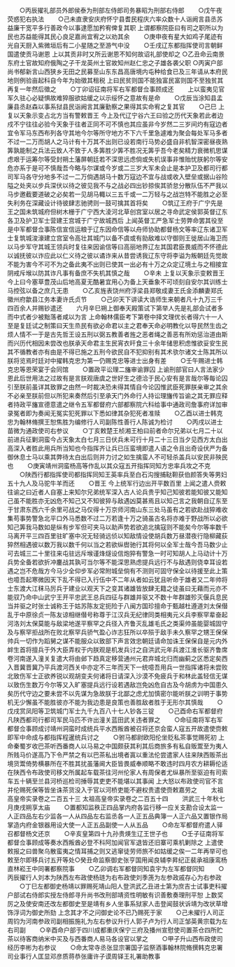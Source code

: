 <!-- { "loadSidebar": true } -->
　　○丙辰擢礼部员外郎侯泰为刑部左侍郎司务暴昭为刑部右侍郎
　　○戊午夜荧惑犯右执法
　　○己未直隶安庆府怀宁县耆民程庆六率众数十人诣阙言县丞苏益廉干宽平多行善政今以事逮愿加矜宥俾复其职  上谓都察院臣曰有司之职所以为民也苏益能得其民心良足嘉尚宜宥之以劝其余
　　○庚申夜有星大如鸡子尾迹有光自天厨入紫微垣后有二小星随之至游气中没
　　○壬戌辽东都指挥使司言朝鲜国遣使贡马谢恩  上以其贡非时又所云谢恩不知何故诏礼部使却之
○乙丑命云南景东府土官故知府俄陶之子干龙英州土官故知州赵仁忠之子雄各袭父职
○丙寅户部尚书郁新言山西狭乡无田之民募至山东东昌高唐境内屯种给食已及三年请从本府民地则例验亩起科自今年为始徵其租税  上曰民贫则国不能独富民富则国不至独贫其再复一年然后徵之
　　○丁卯诏征南将军右军都督佥事顾成还
　　上以蛮夷见官军久驻心必疑惧故难猝服欲姑缓之以示绥怀之意故有是命
　　○戊辰当涂知县孟廉县丞赵森以事系狱县民诣阙言其廉勤察之果得其实命宥之复其官
　　○己巳  上复以天象示变占北方当有警敕晋王  今上及代辽宁谷六王曰验之历代天象若此者边戍不宁往往必验今天象于往者正同不可不慎也其应虽非今岁然二三岁间灼有寇边者宜令军马东西布列各守其地今尔等所守地方不下六千里急遽难为聚会每处军马多者不过一二万而胡人之马计有十万其不出则已设若南行马势必盛自非机智深密昼夜熟筭孰能制之兵法云致人不致于人多筭胜少筭不胜况无筭乎吾今老矣精力衰微机思谋虑艰于运筹尔等受封朔土藩屏朝廷若不深思远虑倘或失机误事非惟贻忧朕躬尔等安危亦系于是可不慎哉吾今略与尔谋或今岁或二三岁大军未会止是本护卫及都司行都司军马各守分地多不过一二万倘遇胡马十数万寇边不宜与战或收入壁垒或据山谷险隘之处夹以步兵深伏以待之彼见我不与之战必四出钞掠俟其骄怠分散队伍不严我以马步邀截要道破之必矣若一见胡马輙以三五千或一二万轻与之战岂特不能胜之必至失利务在深藏设计待彼肆志驰骋则一鼓可擒其首将矣
　　○筑辽王府于广宁先是王之国未筑城府但树木栅于广宁西大淩河北草创宫室以居之寻命武定侯郭英督辽东各卫及护卫军士营建王宫城于广宁故城西后  上闻英督工严急军士劳弊命罢其役至是中军都督佥事陈信宣信运粮于辽东因命信等以舟师协助都督杨文等率辽东诸卫军士复筑城浚濠建立宫室令高壮其城门以备不虞或有勍敌难以守御则王徙居山海卫而以马步军守其城王领兵时复往来因谕信等曰高丽地界辽左其国君臣畏威而不怀德此以诚抚彼以诈应此以仁义待之彼以谲诈来从昔尝诱我辽东守将李谥为叛朝廷先觉故不能为害今不可不为之备此夷不出则已使其一出必有十万之众定辽境土与之相接宜阴戒斥堠以防其诈凡事有备庶不失机其慎之哉
　　○辛未  上复以天象示变敕晋王  今上曰今塞草豊茂山后地高夏无酷暑宜用心为备上天垂象不可顷刻自安尔其训练士马控弦以备之庶几无患
　　○乙亥旌表饶州府浮梁县郑敬成妻王氏金添麟妻郑氏徽州府歙县江务本妻许氏贞节
　　○己卯天下讲读大诰师生来朝者凡十九万三千四百余人并赐钞遣还
　　六月辛巳朔上御奉天殿策试下第举人先是礼部会试者多而中式者少被黜落者咸以为言  上命翰林儒臣考下第卷中择文理优长者得六十一人至是复廷试之制策曰天生烝民有欲必命君以主之君奉天命必明教化以导民然生齿之烦人情不一于是古先哲王设五刑以弼五教善者旌之恶者绳之善恶有所劝惩治道由斯而兴历代相因未尝改也朕承天命君主生民宵衣旰食三十余年储思积虑惟欲妥安生民其不循教者亦有由是不得已施之五刑今欲民自不犯抑别有其术欤尔诸文士陈其所以朕将览焉时廷对中擢韩克忠为第一仍赐克忠等进士出身有差
　　○壬午赐进士韩克忠等恩荣宴于会同馆
　　○置政平讼理二旛审谕罪囚  上谕刑部官曰人言法家少恩此后世用法之过故有是言朕观唐虞之世好生之德洽于民心安有是言哉尔等每论囚引至朕前虽详其致罪之由然一时裁决恐未得其情自今论囚惟武臣死罪朕亲审之其余不必亲至朕前但以所犯来奏然后引至承天门外命行人持讼理旛传旨谕之其无罪应释者持政平旛宣德意遣之继令五军都督府六部都察院六科给事中通政司詹事府详加审录冤者即为奏闻无冤实犯死罪以下悉如律其杂犯死者准赎
　　○乙酉以进士韩克忠为翰林脩撰王恕焦胜为编修行人司副陈性善行人陈诚为检讨
　　○丙戌以进士苗微为通政使司右参议
　　○丁亥敕楚王桢湘王柏曰前者命尔兄弟以七月二十以前进兵征剿洞蛮今占天象太白七月三日伏兵未可行十月二十三日当夕见西方太白出高深入者胜此用兵所当知也今指挥齐让兵已压蛮境即遣人语之令且出奇设伏严为备御休息士马以乘其弊待太白出后则并力讨之如生擒蛮人不可轻杀盖兵以安民非殃民也
　　○庚寅靖州洞蛮杨高等作乱以其众寇五开指挥同知方忠率兵攻之不克
　　○陕西行都指挥使司都指挥同知王英率兵至白石沟搜捕鞑靼获伯颜答失等男妇五十九人及马驼牛羊而还
　　○晋王  今上统军行边出开平数百里  上闻之遣人赍敕往谕之曰近者人自塞上来知尔兄弟统军深入古人论兵贵乎知己知彼若能知彼又能知己虽不能胜亦无凶危不知己又不知彼猝与敌遇凶莫甚焉且以知己言之我朝自辽东至于甘肃东西六千余里可战之马仅得十万京师河南山东三处马虽有之若欲赴战猝难收集苟事势警急北平口外马悉数不过二万若逢十万之骑虽古名将亦难于野战所以必欲知己筭我马数如是纵有步军但可夹马以助声势若欲追北擒寇则不能矣今尔等率数千马离开平三四百里驻旷塞中况无轻骑远侦以知敌情设使胡兵数万昼潜夜行隐柳藏荻猝然相遇彼以数万我以数千何以当之若欲纵辔驰行其将何以全军士哉今吾马数少止可去城三二十里往来屯驻远斥堠谨烽燧设信炮猝有警急一时可知胡人上马动计十万兵势全备若欲折冲鏖战其孰可当尔等不能深思熟虑提兵远行不与敌遇则侥幸耳设若遇之岂不危哉方今马少全仰步军必常附城垒倘有不测则可固守保全以待援至此上策也噫吾起寒微因天下乱不得已入行伍中不二年从者如云犹且听命于雄者又二年帅将士东渡大江秣马厉兵于建业以观天下之变其诸雄皆放肆无籍之徒虽曰无藉而元亦不能驭乃命中山武宁王开平忠武王总兵四征与群雄并驱又不数十年群雄殄灭偃兵息民当并驱之时张士诚称王于姑苏陈友定扼险于八闽方国珍擅命于甄越杜遵道刘太保僣乱于中原徐贞一陈友谅相继僣号称尊于江汉兵无纪律同类相夷元义兵李察罕辈奋起河洛刘太保莫能与敌梁地遂平察罕之兵径入齐鲁灭乱雄毛氏之类渠帅虽能婴城固守及与察罕拒战所在败北察罕兵骄气盈心诈志狂所以卒殒于敌手未久察罕之甥王保保帅兵一切作为蹈舅之谋不能服众以致部下声言效忠朝廷请命加诛王保保自是元内外衅生首将擅兵于外大臣弄权于内朕观是机发兵讨之自洪武元年兵渡江淮长驱齐鲁席卷河南遂入潼关复遣大将由邺下趋真定移营通州元君弃城北归而幽蓟之区悉定矣西入晋冀晋冀乃平兵渡河西关中亦定不三年而天下一统噫吾用兵一世指挥诸将未尝败北致伤军士正欲养锐以观胡变夫何诸将日请深入沙漠不免疲兵于和林此盖轻信无谋以致伤生数万今尔等又入旷塞提兵远行设若遇敌岂免凶危自古及今胡虏为中国患久矣历代守边之要未尝不以先谋为急故朕于北鄙之虑尤加慎密尔能听朕之训明于事势机无少懈虽不能胜彼亦不能为我边患是良策也善胜敌者胜于无形尔其慎哉
　　○戊戌赏凤阳等卫筑城门军士九千九百八十七人钞各三锭
　　○己酉命右军都督府凡陕西都司行都司军民马匹不许出潼关蓝田武关违者罪之
　　○命征南将军右军都督佥事顾成讨靖州洞蛮时成统兵平水西叛酋被召将还京会蛮人寇五开故遣使赍敕即军中命成与都指挥程暹统兵讨之
　　○驸马都尉欧阳伦坐贬私茶事觉赐死初  上命秦蜀岁收巴茶听西番商人以马易之中国颇获其利其后商旅多有私自贩鬻至为夷人所贱马价遂高乃下令严禁之有以巴茶私出境者寘以重法伦尝遣家人往来陕西贩茶出境货鬻倚势横暴所在不胜其扰虽藩阃大臣皆畏威奉顺略不敢违时四月农方耕耨伦适在陕西令布政使司移文所属起车载茶往河州伦家人有周保者尤纵暴所至驱迫有司索车五十辆至兰县河桥巡检司捶辱其吏吏不能堪以其事闻  上大怒以布政使司官不言并伦赐死保等皆坐诛茶货没入于官以河桥吏能不避权贵遣使赍敕嘉劳之
　　太祖高皇帝实录卷之二百五十三
太祖高皇帝实录卷之二百五十四
　　洪武三十年秋七月庚戌朔享太庙
　　○置都知监秩正四品掌内府各监行移一应关支勘合设太监一人正四品左右少监各一人从四品左右监丞各一人正五品典簿一人正六品又置银作局掌造内府金银器用设大使一人正五品副使一人从五品
　　○命左军都督府遣人驿召都督杨文还京
　　○辛亥皇第四十九孙贵煐生辽王世子也
　　○壬子征南将军都督佥事顾成等奏水西叛酋必登不科阿加闻官军退皆还旧寨可乘机剿除之  上遣使敕报之曰兽聚乌散蛮夷之情耳捕之则又逃窜徒劳师旅不如姑缓之俟一二年再举可也敕至尔即移兵讨五开等处○癸丑命监察御史张亨国用闻良辅李昇纪正裴承祖康鸾杨直林崧王中同署都察院事
　　○乙卯调右军都督同知袁宇为左军都督同知
　　○丙辰擢行人刘本为陕西左布政使杨琏为右布政使刘季箎为左参政戚存心为右参政
　　○丁巳左都御史杨靖以罪赐死靖山阳人登洪武乙丑进士第为庶吉士试事吏科擢户部试右侍郎实授左侍郎寻升尚书改刑部靖资性明敏有识善敷奏理刑平恕  上数奖厉之及使安南还改左都御史至是靖有乡人坐事系狱家人击登闻鼓状诉靖为改状草增饰浮词为御史所劾  上念其才不之问御史论不已乃赐死于家
　　○己未擢行人司正周钧为河南参政司副相振施礼为左右参议升行人郭子卢为行人司正邹英黄宗载为左右司副
　　○辛酉命户部于四川成都重庆保宁三府及播州宣慰使司置茶仓四所贮茶以待客商纳米中买及与西番商人易马各设官以掌之
　　○甲子升山西布政使司经历李彬为右参议
　　○命太常寺丞张显宗署国子监祭酒事翰林院脩撰韩克忠署司业事行人匡显邓彦质蒋恭张庸许子谟周铎王礼署助教事
